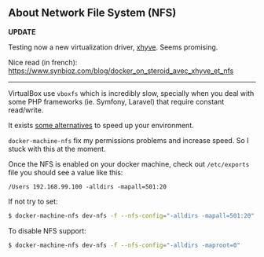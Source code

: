 ## About Network File System (NFS)

**UPDATE**

Testing now a new virtualization driver, [xhyve](https://github.com/mist64/xhyve). Seems promising.

Nice read (in french): https://www.synbioz.com/blog/docker_on_steroid_avec_xhyve_et_nfs

---

VirtualBox use `vboxfs` which is incredibly slow, specially when you deal with some PHP frameworks (ie. Symfony, Laravel) that require constant read/write.

It exists [some alternatives](https://github.com/brikis98/docker-osx-dev#alternatives) to speed up your environment.

`docker-machine-nfs` fix my permissions problems and increase speed. So I stuck with this at the moment.

Once the NFS is enabled on your docker machine, check out `/etc/exports` file you should see a value like this:

```
/Users 192.168.99.100 -alldirs -mapall=501:20
```

If not try to set:

```sh
$ docker-machine-nfs dev-nfs -f --nfs-config="-alldirs -mapall=501:20"
```

To disable NFS support:

```sh
$ docker-machine-nfs dev-nfs -f --nfs-config="-alldirs -maproot=0"
```
